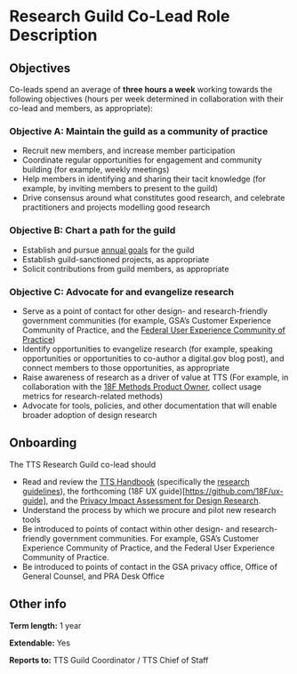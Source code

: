 # Research Guild Co-Lead Role Description

## Objectives

Co-leads spend an average of **three hours a week** working towards the following objectives (hours per week determined in collaboration with their co-lead and members, as appropriate):


### Objective A: Maintain the guild as a community of practice

- Recruit new members, and increase member participation
- Coordinate regular opportunities for engagement and community building (for example, weekly meetings)
- Help members in identifying and sharing their tacit knowledge (for example, by inviting members to present to the guild)
- Drive consensus around what constitutes good research, and celebrate practitioners and projects modelling good research

### Objective B: Chart a path for the guild

- Establish and pursue [annual goals](https://docs.google.com/document/d/1ReAVduSUc7GsBQixaLJDNETHD3Lg82-VdGnGqxlSxHE/edit#heading=h.92c5gxf5vmtt) for the guild
- Establish guild-sanctioned projects, as appropriate
- Solicit contributions from guild members, as appropriate


### Objective C: Advocate for and evangelize research

- Serve as a point of contact for other design- and research-friendly government communities (for example, GSA’s Customer Experience Community of Practice, and the [Federal User Experience Community of Practice](https://digital.gov/communities/user-experience/))
- Identify opportunities to evangelize research (for example, speaking opportunities or opportunities to co-author a digital.gov blog post), and connect members to those opportunities, as appropriate
- Raise awareness of research as a driver of value at TTS (For example, in collaboration with the [18F Methods Product Owner](https://github.com/18F/methods/blob/staging/PRODUCT_OWNER.md), collect usage metrics for research-related methods)
- Advocate for tools, policies, and other documentation that will enable broader adoption of design research

## Onboarding
The TTS Research Guild co-lead should

- Read and review the [TTS Handbook](https://handbook.18f.gov/) (specifically the [research guidelines](https://handbook.18f.gov/research-guidelines/)), the forthcoming (18F UX guide)[https://github.com/18F/ux-guide], and the [Privacy Impact Assessment for Design Research](https://www.gsa.gov/cdnstatic/20181022%20-%20Design%20Research%20PIA_posted%20version.pdf).
- Understand the process by which we procure and pilot new research tools
- Be introduced to points of contact within other design- and research-friendly government communities. For example, GSA’s Customer Experience Community of Practice, and the Federal User Experience Community of Practice.
- Be introduced to points of contact in the GSA privacy office, Office of General Counsel, and PRA Desk Office


## Other info

**Term length:** 1 year

**Extendable:** Yes

**Reports to:** TTS Guild Coordinator / TTS Chief of Staff
